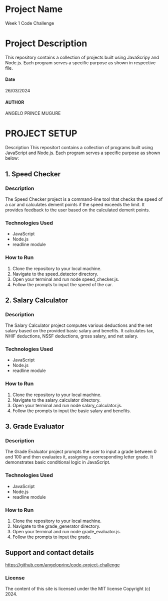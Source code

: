 # Project Name
Week 1 Code Challenge
# Project Description
This repository contains a collection of projects built using JavaScripy and Node.js.
Each program serves a specific purpose as shown in respective file.


#### Date
 26/03/2024

#### AUTHOR
ANGELO PRINCE MUGURE


# PROJECT SETUP
Description This repositort contains a collection of programs built using JavaScript and Node.js. Each program serves a specific purpose as shown below:

## 1. Speed Checker

### Description
The Speed Checker project is a command-line tool that checks the speed of a car and calculates demerit points if the speed exceeds the limit. It provides feedback to the user based on the calculated demerit points.

### Technologies Used
- JavaScript
- Node.js
- readline module

### How to Run
1. Clone the repository to your local machine.
2. Navigate to the speed_detector directory.
3. Open your terminal and run node speed_checker.js.
4. Follow the prompts to input the speed of the car.

## 2. Salary Calculator

### Description
The Salary Calculator project computes various deductions and the net salary based on the provided basic salary and benefits. It calculates tax, NHIF deductions, NSSF deductions, gross salary, and net salary.

### Technologies Used
- JavaScript
- Node.js
- readline module

### How to Run
1. Clone the repository to your local machine.
2. Navigate to the salary_calculator directory.
3. Open your terminal and run node salary_calculator.js.
4. Follow the prompts to input the basic salary and benefits.

## 3. Grade Evaluator

### Description
The Grade Evaluator project prompts the user to input a grade between 0 and 100 and then evaluates it, assigning a corresponding letter grade. It demonstrates basic conditional logic in JavaScript.

### Technologies Used
- JavaScript
- Node.js
- readline module

### How to Run
1. Clone the repository to your local machine.
2. Navigate to the grade_generator directory.
3. Open your terminal and run node grade_evaluator.js.
4. Follow the prompts to input the grade.

## Support and contact details
https://github.com/angeloprinc/code-project-challenge
### License
The content of this site is licensed under the MIT license
Copyright (c) 2024.